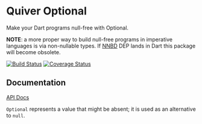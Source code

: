 Quiver Optional
===============

Make your Dart programs null-free with Optional.

**NOTE**: a more proper way to build null-free programs in imperative languages
is via non-nullable types. If [NNBD](https://github.com/chalin/DEP-non-null)
DEP lands in Dart this package will become obsolete.

[![Build Status](https://travis-ci.org/QuiverDart/quiver_optional.svg?branch=master)](https://travis-ci.org/QuiverDart/quiver_optional)
[![Coverage Status](https://img.shields.io/coveralls/QuiverDart/quiver_optional.svg)](https://coveralls.io/r/QuiverDart/quiver_optional)

## Documentation

[API Docs](http://www.dartdocs.org/documentation/quiver_optional/latest)

`Optional` represents a value that might be absent; it is used as an alternative
to `null`.
